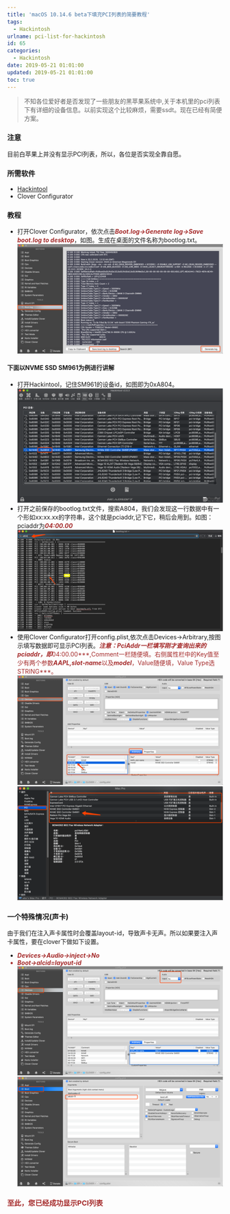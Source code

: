 ```yaml
---
title: 'macOS 10.14.6 beta下填充PCI列表的简要教程'
tags:
  - Hackintosh
urlname: pci-list-for-hackintosh
id: 65
categories:
  - Hackintosh
date: 2019-05-21 01:01:00
updated: 2019-05-21 01:01:00
toc: true
---
```


> 不知各位爱好者是否发现了一些朋友的黑苹果系统中,关于本机里的pci列表下有详细的设备信息。以前实现这个比较麻烦，需要ssdt。现在已经有简便方案。<!--more-->

### 注意
目前白苹果上并没有显示PCI列表，所以，各位是否实现全靠自愿。
### 所需软件
* <a href='http://headsoft.com.au/download/mac/Hackintool.zip'>Hackintool</a>
* Clover Configurator

### 教程
* 打开Clover Configurator，依次点击<font color=#A52A2A >***Boot.log->Generate log->Save boot.log to desktop***</font>，如图。生成在桌面的文件名称为bootlog.txt。
![](/images/pcilist-1.png)

#### 下面以NVME SSD SM961为例进行讲解
* 打开Hackintool，记住SM961的设备id，如图即为0xA804。
![](/images/pcilist-2.png)
* 打开之前保存的bootlog.txt文件，搜索A804，我们会发现这一行数据中有一个形如xx:xx.xx的字符串，这个就是pciaddr,记下它，稍后会用到。如图：pciaddr为<font color=#A52A2A >***04:00.00***</font>
![](/images/pcilist-3.png)
* 使用Clover Configurator打开config.plist,依次点击Devices->Arbitrary,按图示填写数据即可显示PCI列表。<font color=#A52A2A >***注意：PciAddr一栏填写刚才查询出来的pciaddr，即***04:00.00***,Comment一栏随便填。右侧属性栏中的Key值至少有两个参数***AAPL,slot-name***以及***model***，Value随便填，Value Type选STRING***。</font>
![](/images/pcilist-4.png)
![](/images/pcilist-5.png)

### 一个特殊情况(声卡)
由于我们在注入声卡属性时会覆盖layout-id，导致声卡无声。所以如果要注入声卡属性，要在clover下做如下设置。
* <font color=#A52A2A >***Devices->Audio->inject->No***<font>
* <font color=#A52A2A >***Boot->alcid=layout-id***<font>
![](/images/pcilist-6.png)
![](/images/pcilist-7.png)

### 至此，您已经成功显示PCI列表
